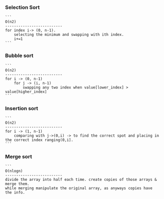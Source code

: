 ### Selection Sort 
    ```
    O(n2)
    --------------------------
    for index i-> (0, n-1).
        selecting the minimum and swapping with ith index.
        i+=1
    ```
### Bubble sort
    ```
    O(n2)
    --------------------------
    for i -> (0, n-1)
        for j -> (i, n-1)
            swapping any two index when value[lower_index] > value[higher_index]
    ```

### Insertion sort
    ```
    O(n2)
    --------------------------
    for i -> (1, n-1)
        comparing with j->(0,i) -> to find the correct spot and placing in the correct index ranging(0,i].
    ```

### Merge sort
    ```
    O(nlogn)
    --------------------------
    divide the array into half each time. create copies of those arrays & merge them.
    while merging manipulate the original array, as anyways copies have the info.
    

    